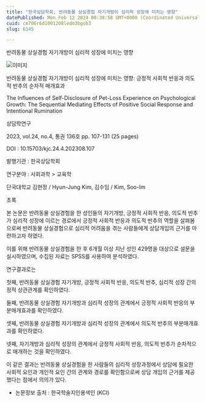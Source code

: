 ```yaml
---
title: "한국상담학회, 반려동물 상실경험 자기개방이 심리적 성장에 미치는 영향"
datePublished: Mon Feb 12 2024 00:38:58 GMT+0000 (Coordinated Universal Time)
cuid: cm706r6d1001208ledm3bgob3
slug: 6145

---
```



반려동물 상실경험 자기개방이 심리적 성장에 미치는 영향

![이미지](https://cdn.hashnode.com/res/hashnode/image/upload/v1739260430646/0526f4d8-68bd-4e07-8c14-8f52c3459909.jpeg)

반려동물 상실경험 자기개방이 심리적 성장에 미치는 영향: 긍정적 사회적 반응과 의도적 반추의 순차적 매개효과

The Influences of Self-Disclosure of Pet-Loss Experience on Psychological Growth: The Sequential Mediating Effects of Positive Social Response and Intentional Rumination

상담학연구

2023, vol.24, no.4, 통권 136호 pp. 107-131 (25 pages)

DOI : 10.15703/kjc.24.4.202308.107

발행기관 : 한국상담학회

연구분야 : 사회과학 > 교육학

단국대학교 김현정 / Hyun-Jung Kim, 김수임 / Kim, Soo-Im

초록

본 논문은 반려동물 상실경험을 한 성인들의 자기개방, 긍정적 사회적 반응, 의도적 반추가 심리적 성장에 이르는 경로에서 긍정적 사회적 반응과 의도적 반추의 역할을 살펴봄으로써 반려동물 상실경험으로 심리적 어려움을 겪는 사람들에게 상담개입의 근거를 마련하고자 하였다.

이를 위해 반려동물 상실경험을 한 후 6개월 이상 지난 성인 429명을 대상으로 설문을 실시하였으며, 수집된 자료는 SPSS를 사용하여 분석하였다.

연구결과로는

첫째, 반려동물 상실경험 자기개방, 긍정적 사회적 반응, 의도적 반추, 심리적 성장 간의 정적 상관관계를 확인하였다.

둘째, 반려동물 상실경험 자기개방과 심리적 성장의 관계에서 긍정적 사회적 반응의 부분매개효과를 확인하였다.

셋째, 반려동물 상실경험 자기개방과 심리적 성장의 관계에서 의도적 반추의 부분매개효과를 확인하였다.

넷째, 자기개방과 심리적 성장의 관계에서 긍정적 사회적 반응, 의도적 반추가 순차적으로 매개하는 것을 확인하였다.

이 같은 결과는 반려동물 상실경험을 한 사람들의 심리적 성장과정에서 상담에 필요한 사회적 요인과 개인적 요인 간의 관계와 경로를 확인함으로써 상담 개입의 근거를 제공했다는 점에서 의의가 있다.

* 논문정보 출처 : 한국학술지인용색인 (KCI)